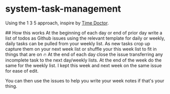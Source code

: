 # system-task-management
Using the 1 3 5 approach, inspire by [Time Doctor](https://www.timedoctor.com/blog/1-3-5-rule/). 

## How this works
At the beginning of each day or end of prior day write a list of todos as Github issues using the relevant template for daily or weekly, daily tasks can be pulled from your weekly list. As new tasks crop up capture them on your next week list or shuffle your this week list to fit in things that are on :fire: At the end of each day close the issue transferring any incomplete task to the next day/weekly lists. At the end of the week do the same for the weekly list. I kept this week and next week on the same issue for ease of edit. 

You can then use the issues to help you write your week notes if that's your thing. 
